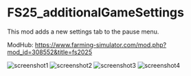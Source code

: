 # FS25_additionalGameSettings

This mod adds a new settings tab to the pause menu.

ModHub: https://www.farming-simulator.com/mod.php?mod_id=308552&title=fs2025

![screenshot1](https://github.com/user-attachments/assets/c8f60583-e88e-438e-aaff-cba4d6d0d3c5)
![screenshot2](https://github.com/user-attachments/assets/feacfbd8-b34a-410e-aab2-5a440fb15fa2)
![screenshot3](https://github.com/user-attachments/assets/fb946e3b-af76-4ca3-be98-13b757e8d167)
![screenshot4](https://github.com/user-attachments/assets/a42c770c-311a-427d-917d-b2bc5a5107fa)
